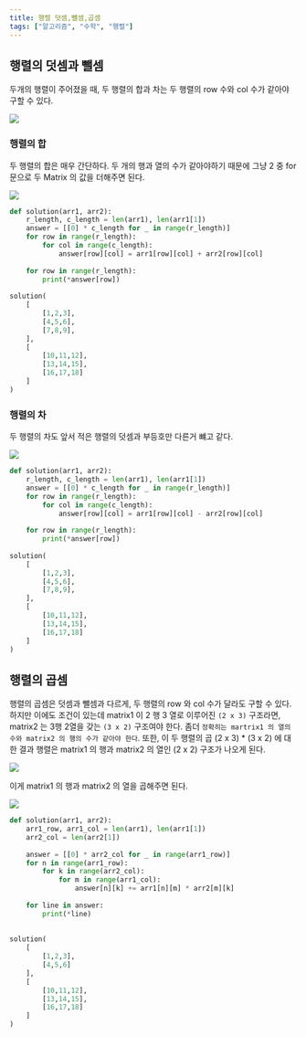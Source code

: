 ```yaml
---
title: 행렬 덧셈,뺼셈,곱셈
tags: ["알고리즘", "수학", "행렬"]
---
```



## 행렬의 덧셈과 뺄셈
두개의 행렬이 주어졌을 때, 두 행렬의 합과 차는 두 행렬의 row 수와 col 수가 같아야 구할 수 있다.

![](Algorithm/Mathematics/images/Pasted%20image%2020240710190131.png)

### 행렬의 합
두 행렬의 합은 매우 간단하다. 두 개의 행과 열의 수가 같아야하기 때문에 그냥 2 중 for 문으로 두 Matrix 의 값을 더해주면 된다.

![](Algorithm/Mathematics/images/Pasted%20image%2020240710190522.png)

```python
def solution(arr1, arr2):  
    r_length, c_length = len(arr1), len(arr1[1])  
    answer = [[0] * c_length for _ in range(r_length)]  
    for row in range(r_length):  
        for col in range(c_length):  
            answer[row][col] = arr1[row][col] + arr2[row][col]  
  
    for row in range(r_length):  
        print(*answer[row])  
  
solution(  
	[  
        [1,2,3],  
        [4,5,6],  
        [7,8,9],  
    ],
    [  
        [10,11,12],  
        [13,14,15],  
        [16,17,18]  
    ]
)
```

### 행렬의 차
두 행렬의 차도 앞서 적은 행렬의 덧셈과 부등호만 다른거 뺴고 같다.

![](Algorithm/Mathematics/images/Pasted%20image%2020240710190715.png)

```python
def solution(arr1, arr2):  
    r_length, c_length = len(arr1), len(arr1[1])  
    answer = [[0] * c_length for _ in range(r_length)]  
    for row in range(r_length):  
        for col in range(c_length):  
            answer[row][col] = arr1[row][col] - arr2[row][col]  
  
    for row in range(r_length):  
        print(*answer[row])  
  
solution(  
	[  
        [1,2,3],  
        [4,5,6],  
        [7,8,9],  
    ],
    [  
        [10,11,12],  
        [13,14,15],  
        [16,17,18]  
    ]
)
```

## 행렬의 곱셈
행렬의 곱셈은 덧셈과 뺄셈과 다르게, 두 행렬의 row 와 col 수가 달라도 구할 수 있다. 하지만 이에도 조건이 있는데 matrix1 이 2 행 3 열로 이루어진 `(2 x 3)` 구조라면, matrix2 는 3행 2열을 갖는 `(3 x 2)` 구조여야 한다. 좀더 `정확히는 martrix1 의 열의 수와 matrix2 의 행의 수가 같아야 한다`. 또한, 이 두 행렬의 곱 (2 x 3) * (3 x 2) 에 대한 결과 행렬은 matrix1 의 행과 matrix2 의 열인 (2 x 2) 구조가 나오게 된다.

![](Algorithm/Mathematics/images/Pasted%20image%2020240710191303.png)


이게 matrix1 의 행과 matrix2 의 열을 곱해주면 된다.

![](Algorithm/Mathematics/images/Pasted%20image%2020240710223147.png)

```python
def solution(arr1, arr2):  
    arr1_row, arr1_col = len(arr1), len(arr1[1])  
    arr2_col = len(arr2[1])  
  
    answer = [[0] * arr2_col for _ in range(arr1_row)]  
    for n in range(arr1_row):  
        for k in range(arr2_col):  
            for m in range(arr1_col):  
                answer[n][k] += arr1[n][m] * arr2[m][k]  
  
    for line in answer:  
        print(*line)  
  
  
solution(  
	[  
        [1,2,3],  
        [4,5,6]  
    ],
    [  
        [10,11,12],  
        [13,14,15],  
        [16,17,18]  
    ]
)
```
